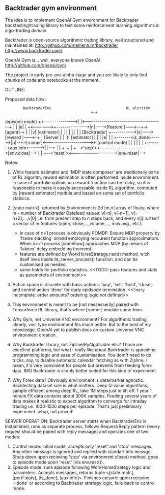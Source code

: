 ## Backtrader gym environment
The idea is to implement  OpenAI Gym environment for Backtrader backtesting/trading library to test some
reinforcement learning algorithms in algo-trading domain.

Backtrader is open-source algorithmic trading library, well structured and maintained at:
http://github.com/mementum/backtrader
http://www.backtrader.com/

OpenAI Gym is.., well, everyone knows OpenAI.
http://github.com/openai/gym

The project in early pre-pre-alpha stage and you are likely to only find chunks of code and notebooks at the moment.

OUTLINE:

Proposed data flow:

            BacktraderEnv                                  RL alorithm
                                           +-+
   (episode mode)  +<------<action>------->| |<--------------------------------------+
          |        |                       |e|                                       |
          +<------>+-------<state >------->|n|--->[feature  ]---><state>--+->[agent]-+
          |        |       <matrix>        |v|    [estimator]             |     |
          |        |                       |.|                            |     |
    [Backtrader]   +-------<portfolio >--->|s|--->[reward   ]---><reward>-+     |
    [Server    ]   |       <statistics>    |t|    [estimator]                   |
       |           |                       |e|                                  |
       |           +-------<is_done>------>|p|--+>[runner]<-------------------->+
  (control mode)   |                       | |  |    |
       |           +-------<aux.info>----->| |--+    |
       |                                   +-+       |
       +--<'stop'><-------------------->|env.close|--+
       |                                             |
       +--<'reset'><------------------->|env.reset|--+


 Notes:
 1. While feature estimator and 'MDP state composer' are traditionally parts of RL algoritm,
    reward estimation is often performed inside environment. In case of portfolio optimistion
    reward function can be tricky, so it is reasonable to make it easyly accessable inside RL algorithm,
    computed by [reward estimator] module and based on some set of portfolio statisics.
 2. [state matrix], returned by Environment is 2d [m,n] array of floats, where m - number of Backtrader
    Datafeed values: v[-n], v[-n+1], v[-n+2],...,v[0] i.e. from present step to n steps back, and
    every v[i] is itself a vector of m features (open, close,...,volume,..., mov.avg., etc.).
    - in case of n=1 process is obviously POMDP. Ensure MDP property by 'frame stacking' or/and
      employing reccurent function approximators. When n>>1 process [somehow] approaches MDP (by means of
      Takens' delay embedding theorem).
    - features are defined by WorkHorseStrategy.next() method,
      wich itself lives inside bt_server_process() function, and can be customised as needed.
    - same holds for portfolio statistics.
    <<TODO: pass features and stats as parameters of environment>>
 3. Action space is discrete with basic actions: 'buy', 'sell', 'hold', 'close',
    and control action 'done' for early epidsode termination.
    <<!:very incomplete: order amounts? ordering logic not defined>>
 4. This environment is meant to be [not nessesserily] paired with Tensorforce RL library,
    that's where [runner] module came from.

 5. Why Gym, not Universe VNC environment?
    For algorithmic trading, clearly, vnc-type environment fits much better.
    But to the best of my knowledge, OpenAI yet to publish docs on custom Universe VNC environment creation.

 6. Why Backtrader library, not Zipline/PyAlgotrader etc.?
    Those are excellent platforms, but what I really like about Backtrader is appealing programming logic and
    ease of customisation. You dont't need to do tricks, say, to disable automatic calendar fetching as with Zipline.
    I mean, it's very convinient for people but prevents from feeding forex data. IMO Backtrader is simply better suited
    for this kind of experiment.

 7. Why Forex data?
    Obviously environment is data/market agnostic. Backtesting dataset size is what matters. Deep Q-value algorithms,
    sample efficient among deep RL, take 1M steps just to lift off. 1 year 1 minute FX data contains about 300K samples.
    Feeding several years of data makes it realistic to expect algorithm to converge for intraday trading i.e.
    1000-1500 steps per episode. That's just preliminary experiment setup, not proved!

SERVER OPERATION:
Backtrader server starts when BacktraderEnv is instantiated, runs as separate process, follows Request/Reply pattern
(every request should be paired with reply message) and operates one of two modes:
1. Control mode: initial mode, accepts only 'reset' and 'stop' messages. Any other message is ignored and replied with
   standart info messge. Shuts down upon recieving 'stop' via environment close() method,
   goes to episode mode upon 'reset' (via env.rest()).
2. Episode mode: runs episode following WorkHorseStrategy logic and parameters. Accepts <action> messages,
   returns tuple <[state matr.], [portf.stats], [is_done], [aux.info]>.
   Finishes episode upon recieving <action>='done' or according to Backtrader strategy logic, falls
   back to control mode.




